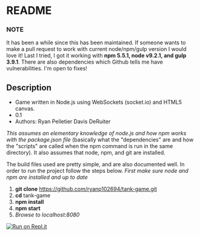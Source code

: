 # README #


### NOTE ###
It has been a while since this has been maintained. If someone wants to make a pull request to work with current node/npm/gulp version I would love it! Last I tried, I got it working with **npm 5.5.1, node v9.2.1, and gulp 3.9.1**. There are also dependencies which Github tells me have vulnerabilities. I'm open to fixes!


## Description ##

* Game written in Node.js using WebSockets (socket.io) and HTML5 canvas.
* 0.1
* Authors:
	Ryan Pelletier
	Davis DeRuiter


*This assumes an elementary knowledge of node.js and how npm works with the package.json file* (basically what the "dependencies" are and how the "scripts" are called when the npm command is run in the same directory). It also assumes that node, npm, and git are installed.

The build files used are pretty simple, and are also documented well. In order to run the project follow the steps below. *First make sure node and npm are installed and up to date*

1.  **git clone** https://github.com/ryanp102694/tank-game.git
1.  **cd** tank-game
1.  **npm install**
1.  **npm start**
1.  *Browse to localhost:8080*

[![Run on Repl.it](https://repl.it/badge/github/ryanp102694/tank-game)](https://repl.it/github/ryanp102694/tank-game)

